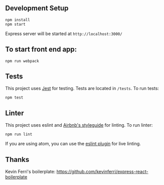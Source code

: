 ## Development Setup

```
npm install
npm start
```

Express server will be started at `http://localhost:3000/`

## To start front end app:

```
npm run webpack
```

## Tests

This project uses [Jest](https://facebook.github.io/jest/) for testing.
Tests are located in `/tests`.
To run tests:

```
npm test
```

## Linter

This project uses eslint and [Airbnb's styleguide](https://github.com/airbnb/javascript) for linting.
To run linter:

```
npm run lint
```

If you are using atom, you can use the [eslint plugin](https://atom.io/packages/eslint) for live linting.

## Thanks

Kevin Ferri's boilerplate: https://github.com/kevinferri/express-react-boilerplate
